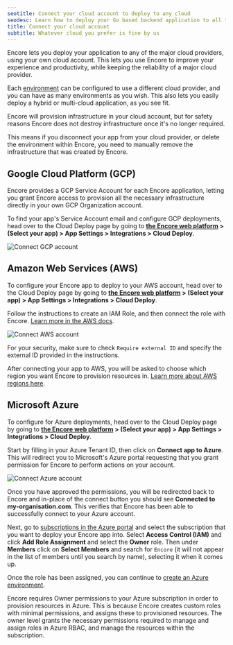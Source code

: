 ```yaml
---
seotitle: Connect your cloud account to deploy to any cloud
seodesc: Learn how to deploy your Go based backend application to all the major cloud providers (AWS, GCP, Azure) using Encore.
title: Connect your cloud account
subtitle: Whatever cloud you prefer is fine by us
---
```


Encore lets you deploy your application to any of the major cloud providers, using your own cloud account.
This lets you use Encore to improve your experience and productivity, while keeping the reliability of a major cloud provider.

Each [environment](/docs/deploy/environments) can be configured to use a different cloud provider, and you can have as many environments as you wish.
This also lets you easily deploy a hybrid or multi-cloud application, as you see fit.

<Callout type="info">

Encore will provision infrastructure in your cloud account, but for safety reasons Encore does not destroy infrastructure once it's no longer required.

This means if you disconnect your app from your cloud provider, or delete the environment
within Encore, you need to manually remove the infrastructure that was created by Encore.

</Callout>

## Google Cloud Platform (GCP)

Encore provides a GCP Service Account for each Encore application, letting you grant Encore access to provision all the necessary infrastructure directly in your own GCP Organization account.

To find your app's Service Account email and configure GCP deployments, head over to the Cloud Deploy page by going to
**[the Encore web platform](https://app.encore.dev/) > (Select your app) > App Settings > Integrations > Cloud Deploy**.

![Connect GCP account](/assets/docs/connectgcp.png "Connect GCP account")


## Amazon Web Services (AWS)
To configure your Encore app to deploy to your AWS account, head over to the Cloud Deploy page by going to
**[the Encore web platform](https://app.encore.dev/) > (Select your app) > App Settings > Integrations > Cloud Deploy**.

Follow the instructions to create an IAM Role, and then connect the role with Encore.
[Learn more in the AWS docs](https://docs.aws.amazon.com/IAM/latest/UserGuide/id_roles_create_for-user.html).

![Connect AWS account](/assets/docs/connectaws.png "Connect AWS account")


<Callout type="warning">

For your security, make sure to check `Require external ID` and specify the
external ID provided in the instructions.

</Callout>

After connecting your app to AWS, you will be asked to choose which region you want Encore to provision resources in. [Learn more about AWS regions here](https://aws.amazon.com/about-aws/global-infrastructure/regions_az/).

## Microsoft Azure

To configure for Azure deployments, head over to the Cloud Deploy page by going to
**[the Encore web platform](https://app.encore.dev/) > (Select your app) > App Settings > Integrations > Cloud Deploy**.

Start by filling in your Azure Tenant ID, then click on **Connect app to Azure**.
This will redirect you to Microsoft's Azure portal requesting that you grant permission for
Encore to perform actions on your account.

![Connect Azure account](/assets/docs/connectazure.png "Connect Azure account")

Once you have approved the permissions, you will be redirected back to Encore and in-place of the connect button you should see
**Connected to my-organisation.com**. This verifies that Encore has been able to successfully connect to your Azure account.

Next, go to [subscriptions in the Azure portal](https://portal.azure.com/#blade/Microsoft_Azure_Billing/SubscriptionsBlade)
and select the subscription that you want to deploy your Encore app into. Select **Access Control (IAM)** and click
**Add Role Assignment** and select the **Owner** role. Then under **Members** click on **Select Members** and search for
`Encore` (it will not appear in the list of members until you search by name), selecting it when it comes up.

Once the role has been assigned, you can continue to [create an Azure environment](/docs/deploy/environments#creating-environments). 

<Callout type="info">

Encore requires Owner permissions to your Azure subscription in order to provision resources in Azure.
This is because Encore creates custom roles with minimal permissions, and assigns these to provisioned resources. 
The owner level grants the necessary permissions required to manage and assign roles in Azure RBAC, and manage the resources
within the subscription.

</Callout>